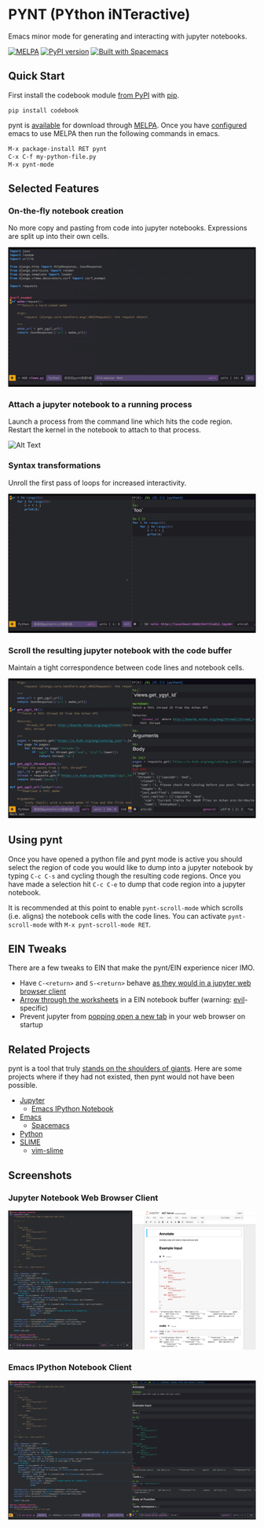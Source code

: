 # PYNT (PYthon iNTeractive)

Emacs minor mode for generating and interacting with jupyter notebooks.

[![MELPA](https://melpa.org/packages/pynt-badge.svg)](https://melpa.org/#/pynt) [![PyPI version](https://badge.fury.io/py/codebook.svg)](https://badge.fury.io/py/codebook) [![Built with Spacemacs](https://cdn.rawgit.com/syl20bnr/spacemacs/442d025779da2f62fc86c2082703697714db6514/assets/spacemacs-badge.svg)](http://spacemacs.org)

## Quick Start

First install the codebook module [from PyPI](https://pypi.python.org/pypi/codebook) with [pip](https://pip.pypa.io/en/stable/).

```
pip install codebook
```

pynt is [available](https://melpa.org/#/pynt) for download through [MELPA](https://melpa.org/). Once you have [configured](https://melpa.org/#/getting-started) emacs to use MELPA then run the following commands in emacs.

```
M-x package-install RET pynt
C-x C-f my-python-file.py
M-x pynt-mode
```

## Selected Features

### On-the-fly notebook creation

No more copy and pasting from code into jupyter notebooks. Expressions are split up into their own cells.

![Alt Text](https://github.com/ebanner/pynt-assets/blob/master/gif/generate-notebook.gif)

### Attach a jupyter notebook to a running process

Launch a process from the command line which hits the code region. Restart the kernel in the notebook to attach to that process.

![Alt Text](https://github.com/ebanner/pynt-assets/blob/master/gif/attach%20notebook.gif)
  
### Syntax transformations

Unroll the first pass of loops for increased interactivity.
  
![Alt Text](https://github.com/ebanner/pynt-assets/blob/master/gif/loop%20unrolling.gif)

### Scroll the resulting jupyter notebook with the code buffer

Maintain a tight correspondence between code lines and notebook cells.

![Alt Text](https://github.com/ebanner/pynt-assets/blob/master/gif/scroll-notebook.gif)

## Using pynt

Once you have opened a python file and pynt mode is active you should select the region of code you would like to dump into a jupyter notebook by typing `C-c C-s` and cycling though the resulting code regions. Once you have made a selection hit `C-c C-e` to dump that code region into a jupyter notebook.

It is recommended at this point to enable `pynt-scroll-mode` which scrolls (i.e. aligns) the notebook cells with the code lines. You can activate `pynt-scroll-mode` with `M-x pynt-scroll-mode RET`.

## EIN Tweaks

There are a few tweaks to EIN that make the pynt/EIN experience nicer IMO.

- Have `C-<return>` and `S-<return>` behave [as they would in a jupyter web browser client](https://github.com/ebanner/dotfiles/blob/deed94b024612ca1ed9c1e98f8e98ade793208a2/spacemacs#L473-L476)
- [Arrow through the worksheets](https://github.com/ebanner/dotfiles/blob/deed94b024612ca1ed9c1e98f8e98ade793208a2/spacemacs#L479-L480) in a EIN notebook buffer (warning: [evil](https://github.com/emacs-evil/evil)-specific)
- Prevent jupyter from [popping open a new tab](https://github.com/ebanner/dotfiles/blob/deed94b024612ca1ed9c1e98f8e98ade793208a2/spacemacs#L496) in your web browser on startup


## Related Projects

pynt is a tool that truly [stands on the shoulders of giants](https://en.wikipedia.org/wiki/Standing_on_the_shoulders_of_giants). Here are some projects where if they had not existed, then pynt would not have been possible.

- [Jupyter](http://jupyter.org/)
  - [Emacs IPython Notebook](http://millejoh.github.io/emacs-ipython-notebook/)
- [Emacs](https://www.gnu.org/software/emacs/)
  - [Spacemacs](http://spacemacs.org/)
- [Python](https://www.python.org/)
- [SLIME](https://common-lisp.net/project/slime/)
  - [vim-slime](https://github.com/jpalardy/vim-slime)

## Screenshots

### Jupyter Notebook Web Browser Client

![Browser](/img/browser.png)

### Emacs IPython Notebook Client

![EIN](/img/ein.png)
